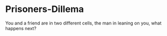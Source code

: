 # Prisoners-Dillema
You and a friend are in two different cells, the man in leaning on you, what happens next?
